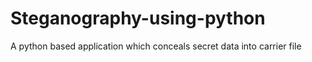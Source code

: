 # Steganography-using-python
A python based application which conceals secret data into carrier file
